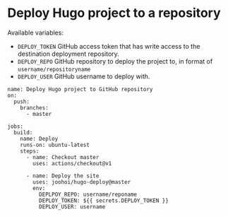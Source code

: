 # Deploy Hugo project to a repository

Available variables:
  - `DEPLOY_TOKEN` GitHub access token that has write access to the destination deployment repository. 
  - `DEPLOY_REPO` GitHub repository to deploy the project to, in format of `username/repositoryname`  
  - `DEPLOY_USER` GitHub username to deploy with.


```
name: Deploy Hugo project to GitHub repository
on:
  push:
    branches:
      - master

jobs:
  build:
    name: Deploy
    runs-on: ubuntu-latest
    steps:
      - name: Checkout master
        uses: actions/checkout@v1

      - name: Deploy the site
        uses: joohoi/hugo-deploy@master
        env:
          DEPLPOY_REPO: username/reponame
          DEPLOY_TOKEN: ${{ secrets.DEPLOY_TOKEN }}
          DEPLOY_USER: username
```
